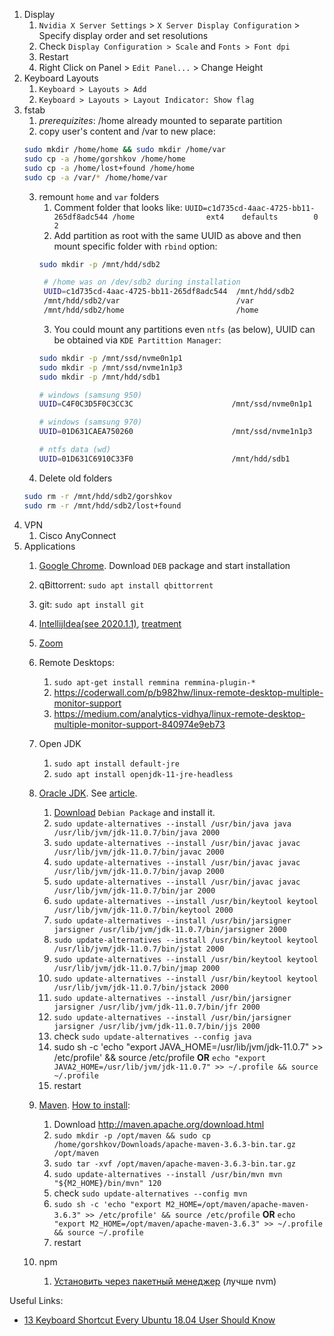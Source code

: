 1. Display
   1. `Nvidia X Server Settings` > `X Server Display Configuration` > Specify display order and set resolutions
   1. Check `Display Configuration > Scale` and `Fonts > Font dpi`
   1. Restart
   1. Right Click on Panel > `Edit Panel...` > Change Height
1. Keyboard Layouts
   1. `Keyboard > Layouts > Add`
   2. `Keyboard > Layouts > Layout Indicator: Show flag`
1. fstab
   1. *prerequizites*: /home already mounted to separate partition
   2. copy user's content and /var to new place:
   ```bash
   sudo mkdir /home/home && sudo mkdir /home/var
   sudo cp -a /home/gorshkov /home/home
   sudo cp -a /home/lost+found /home/home
   sudo cp -a /var/* /home/home/var
   ```
   3. remount `home` and `var` folders
      1. Comment folder that looks like: `UUID=c1d735cd-4aac-4725-bb11-265df8adc544 /home                ext4    defaults        0       2`
      2. Add partition as root with the same UUID as above and then mount specific folder with `rbind` option:
      ```bash
      sudo mkdir -p /mnt/hdd/sdb2
      ```
      ```bash
       # /home was on /dev/sdb2 during installation
       UUID=c1d735cd-4aac-4725-bb11-265df8adc544  /mnt/hdd/sdb2        ext4    defaults        0       2
       /mnt/hdd/sdb2/var                          /var                 none    rbind           0       0
       /mnt/hdd/sdb2/home                         /home                none    rbind           0       0
      ```
      3. You could mount any partitions even `ntfs` (as below), UUID can be obtained via `KDE Partittion Manager`:
      ```bash
      sudo mkdir -p /mnt/ssd/nvme0n1p1
      sudo mkdir -p /mnt/ssd/nvme1n1p3
      sudo mkdir -p /mnt/hdd/sdb1
      ```
      ```bash
      # windows (samsung 950)
      UUID=C4F0C3D5F0C3CC3C                      /mnt/ssd/nvme0n1p1   ntfs    ro              0       2

      # windows (samsung 970)
      UUID=01D631CAEA750260                      /mnt/ssd/nvme1n1p3   ntfs    ro              0       2

      # ntfs data (wd)
      UUID=01D631C6910C33F0                      /mnt/hdd/sdb1        ntfs    defaults        0       2
      ```
   4. Delete old folders 
   ```bash
   sudo rm -r /mnt/hdd/sdb2/gorshkov
   sudo rm -r /mnt/hdd/sdb2/lost+found
   ```
1. VPN 
   1. Cisco AnyConnect 
1. Applications   
   1. [Google Chrome](https://www.google.com/intl/ru_ru/chrome/). Download `DEB` package and start installation
   1. qBittorrent: `sudo apt install qbittorrent`
   1. git: `sudo apt install git`
   1. [IntellijIdea(see 2020.1.1)](https://www.jetbrains.com/ru-ru/idea/download/#section=linux), [treatment](https://rutracker.org/forum/viewtopic.php?t=5883972)
   1. [Zoom](https://zoom.us/download)
   1. Remote Desktops:
      1. `sudo apt-get install remmina remmina-plugin-*`
      1. https://coderwall.com/p/b982hw/linux-remote-desktop-multiple-monitor-support
      1. https://medium.com/analytics-vidhya/linux-remote-desktop-multiple-monitor-support-840974e9eb73
   1. Open JDK
      1. `sudo apt install default-jre`
      1. `sudo apt install openjdk-11-jre-headless`
   1. [Oracle JDK](https://www.oracle.com/java). See [article](https://www.digitalocean.com/community/tutorials/how-to-install-java-with-apt-on-ubuntu-20-04-ru).
      1. [Download](https://www.oracle.com/java/technologies/javase-downloads.html) `Debian Package` and install it.
      2. `sudo update-alternatives --install /usr/bin/java java /usr/lib/jvm/jdk-11.0.7/bin/java 2000`
      3. `sudo update-alternatives --install /usr/bin/javac javac /usr/lib/jvm/jdk-11.0.7/bin/javac 2000`
      4. `sudo update-alternatives --install /usr/bin/javac javac /usr/lib/jvm/jdk-11.0.7/bin/javap 2000`
      5. `sudo update-alternatives --install /usr/bin/javac javac /usr/lib/jvm/jdk-11.0.7/bin/jar 2000`
      6. `sudo update-alternatives --install /usr/bin/keytool keytool /usr/lib/jvm/jdk-11.0.7/bin/keytool 2000`
      7. `sudo update-alternatives --install /usr/bin/jarsigner jarsigner /usr/lib/jvm/jdk-11.0.7/bin/jarsigner 2000`      
      8. `sudo update-alternatives --install /usr/bin/keytool keytool /usr/lib/jvm/jdk-11.0.7/bin/jstat 2000`
      9. `sudo update-alternatives --install /usr/bin/keytool keytool /usr/lib/jvm/jdk-11.0.7/bin/jmap 2000`
      10. `sudo update-alternatives --install /usr/bin/keytool keytool /usr/lib/jvm/jdk-11.0.7/bin/jstack 2000`
      11. `sudo update-alternatives --install /usr/bin/jarsigner jarsigner /usr/lib/jvm/jdk-11.0.7/bin/jfr 2000`      
      12. `sudo update-alternatives --install /usr/bin/jarsigner jarsigner /usr/lib/jvm/jdk-11.0.7/bin/jjs 2000`      
      13. check `sudo update-alternatives --config java`      
      14. sudo sh -c 'echo "export JAVA_HOME=/usr/lib/jvm/jdk-11.0.7" >> /etc/profile' && source /etc/profile 
          **OR**
          `echo "export JAVA2_HOME=/usr/lib/jvm/jdk-11.0.7" >> ~/.profile && source ~/.profile`
      16. restart    
      
   1. [Maven](http://maven.apache.org). [How to install](https://www.apache-maven.ru/install.html): 
      1. Download http://maven.apache.org/download.html
      2. `sudo mkdir -p /opt/maven && sudo cp /home/gorshkov/Downloads/apache-maven-3.6.3-bin.tar.gz /opt/maven`
      3. `sudo tar -xvf /opt/maven/apache-maven-3.6.3-bin.tar.gz`
      4. `sudo update-alternatives --install /usr/bin/mvn mvn "${M2_HOME}/bin/mvn" 120`
      5. check `sudo update-alternatives --config mvn`
      6. `sudo sh -c 'echo "export M2_HOME=/opt/maven/apache-maven-3.6.3" >> /etc/profile' && source /etc/profile`
         **OR**
         `echo "export M2_HOME=/opt/maven/apache-maven-3.6.3" >> ~/.profile && source ~/.profile`
      7. restart
   1. npm 
      1. [Установить через пакетный менеджер](https://nodejs.org/ru/download/package-manager/) (лучше nvm)
   
Useful Links:
* [13 Keyboard Shortcut Every Ubuntu 18.04 User Should Know](https://itsfoss.com/ubuntu-shortcuts/)
